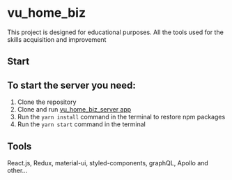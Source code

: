 # vu_home_biz
This project is designed for educational purposes. All the tools used for the skills acquisition and improvement

## Start
## To start the server you need:
1. Clone the repository
1. Clone and run [vu_home_biz_server app](https://github.com/valentin-uskov/vu_home_biz_server)
1. Run the ```yarn install``` command in the terminal to restore npm packages
1. Run the ```yarn start``` command in the terminal

## Tools
React.js, Redux, material-ui, styled-components, graphQL, Apollo and other...
